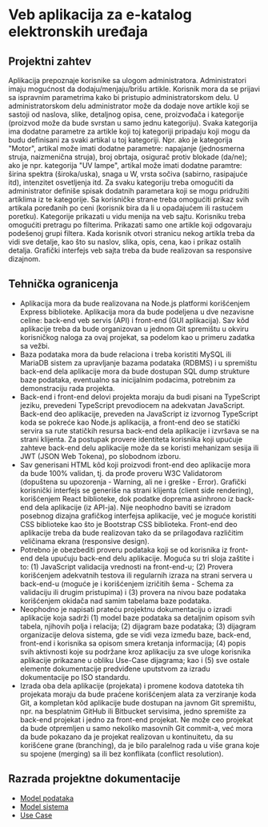 # Veb aplikacija za e-katalog elektronskih uređaja

## Projektni zahtev
Aplikacija prepoznaje korisnike sa ulogom administratora. Administratori imaju mogućnost da dodaju/menjaju/brišu artikle.
Korisnik mora da se prijavi sa ispravnim parametrima kako bi pristupio administratorskom delu. U administratorskom delu administrator može da dodaje nove artikle koji se sastoji od naslova, slike, detaljnog opisa, cene, proizvođača i kategorije (proizvod može da bude svrstan u samo jednu kategoriju). Svaka kategorija ima dodatne parametre za artikle koji toj kategoriji pripadaju koji mogu da budu definisani za svaki artikal u toj kategoriji. Npr. ako je kategorija "Motor", artikal može imati dodatne parametre: napajanje (jednosmerna struja, naizmenična struja), broj obrtaja, osigurač protiv blokade (da/ne); ako je npr. kategorija "UV lampe", artikal može imati dodatne paramtre: širina spektra (široka/uska), snaga u W, vrsta sočiva (sabirno, rasipajuće itd), intenzitet osvetljenja itd. Za svaku kategoriju treba omogućiti da administrator definiše spisak dodatnih parametara koji se mogu pridružiti artiklima iz te kategorije.
Sa korisničke strane treba omogućiti prikaz svih artikala poređanih po ceni (korisnik bira da li u opadajućem ili rastućem poretku). Kategorije prikazati u vidu menija na veb sajtu. Korisniku treba omogućiti pretragu po filterima. Prikazati samo one artikle koji odgovaraju podešenoj grupi filtera. Kada korisnik otvori stranicu nekog artikla treba da vidi sve detalje, kao što su naslov, slika, opis, cena, kao i prikaz ostalih detalja. Grafički interfejs veb sajta treba da bude realizovan sa responsive dizajnom.

## Tehnička ogranicenja
- Aplikacija mora da bude realizovana na Node.js platformi korišćenjem Express biblioteke. Aplikacija mora da bude podeljena u dve nezavisne celine: back-end veb servis (API) i front-end (GUI aplikacija). Sav kôd aplikacije treba da bude organizovan u jednom Git spremištu u okviru korisničkog naloga za ovaj projekat, sa podelom kao u primeru zadatka sa vežbi.
- Baza podataka mora da bude relaciona i treba koristiti MySQL ili MariaDB sistem za upravljanje bazama podataka (RDBMS) i u spremištu back-end dela aplikacije mora da bude dostupan SQL dump strukture baze podataka, eventualno sa inicijalnim podacima, potrebnim za demonstraciju rada projekta.
- Back-end i front-end delovi projekta moraju da budi pisani na TypeScript jeziku, prevedeni TypeScript prevodiocem na adekvatan JavaScript. Back-end deo aplikacije, preveden na JavaScript iz izvornog TypeScript koda se pokreće kao Node.js aplikacija, a front-end deo se statički servira sa rute statičkih resursa back-end dela aplikacije i izvršava se na strani klijenta. Za postupak provere identiteta korisnika koji upućuje zahteve back-end delu aplikacije može da se koristi mehanizam sesija ili JWT (JSON Web Tokena), po slobodnom izboru.
- Sav generisani HTML kôd koji proizvodi front-end deo aplikacije mora da bude 100% validan, tj. da prođe proveru W3C Validatorom (dopuštena su upozorenja - Warning, ali ne i greške - Error). Grafički korisnički interfejs se generiše na strani klijenta (client side rendering), korišćenjem React biblioteke, dok podatke doprema asinhrono iz back-end dela aplikacije (iz API-ja). Nije neophodno baviti se izradom posebnog dizajna grafičkog interfejsa aplikacije, već je moguće koristiti CSS biblioteke kao što je Bootstrap CSS biblioteka. Front-end deo aplikacije treba da bude realizovan tako da se prilagođava različitim veličinama ekrana (responsive design).
- Potrebno je obezbediti proveru podataka koji se od korisnika iz front-end dela upućuju back-end delu aplikacije. Moguća su tri sloja zaštite i to: (1) JavaScript validacija vrednosti na front-end-u; (2) Provera korišćenjem adekvatnih testova ili regularnih izraza na strani servera u back-end-u (moguće je i korišćenjem izričitih šema - Schema za validaciju ili drugim pristupima) i (3) provera na nivou baze podataka korišćenjem okidača nad samim tabelama baze podataka.
- Neophodno je napisati prateću projektnu dokumentaciju o izradi aplikacije koja sadrži (1) model baze podataka sa detaljnim opisom svih tabela, njihovih polja i relacija; (2) dijagram baze podataka; (3) dijagram organizacije delova sistema, gde se vidi veza između baze, back-end, front-end i korisnika sa opisom smera kretanja informacija; (4) popis svih aktivnosti koje su podržane kroz aplikaciju za sve uloge korisnika aplikacije prikazane u obliku Use-Case dijagrama; kao i (5) sve ostale elemente dokumentacije predviđene uputstvom za izradu dokumentacije po ISO standardu.
- Izrada oba dela aplikacije (projekata) i promene kodova datoteka tih projekata moraju da bude praćene korišćenjem alata za verziranje koda Git, a kompletan kôd aplikacije bude dostupan na javnom Git spremištu, npr. na besplatnim GitHub ili Bitbucket servisima, jedno spremište za back-end projekat i jedno za front-end projekat. Ne može ceo projekat da bude otpremljen u samo nekoliko masovnih Git commit-a, već mora da bude pokazano da je projekat realizovan u kontinuitetu, da su korišćene grane (branching), da je bilo paralelnog rada u više grana koje su spojene (merging) sa ili bez konflikata (conflict resolution).

## Razrada projektne dokumentacije
- [Model podataka](doc/DatabaseModel.md)
- [Model sistema](doc/SystemModel.md)
- [Use Case](doc/UseCaseModel.md)
